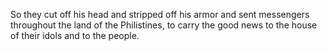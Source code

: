 So they cut off his head and stripped off his armor and sent messengers throughout the land of the Philistines, to carry the good news to the house of their idols and to the people.
